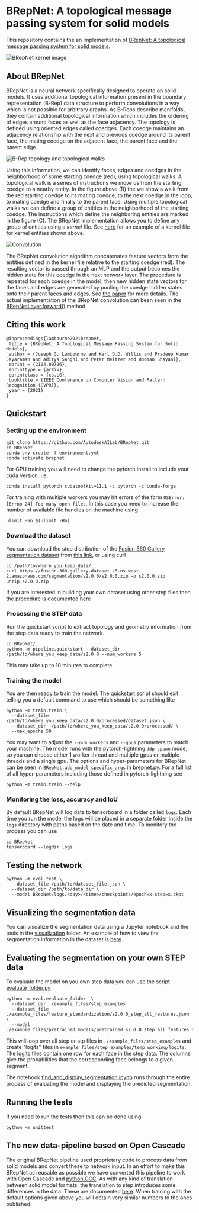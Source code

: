 # BRepNet: A topological message passing system for solid models

This repository contains the an implementation of [BRepNet: A topological message passing system for solid models](https://arxiv.org/pdf/2104.00706.pdf).

![BRepNet kernel image](docs/img/title_slide.jpg)

## About BRepNet
BRepNet is a neural network specifically designed to operate on solid models.  It uses additional topological information present in the boundary representation (B-Rep) data structure to perform convolutions in a way which is not possible for arbitrary graphs.  As B-Reps describe manifolds, they contain additional topological information which includes the ordering of edges around faces as well as the face adjacency.  The topology is defined using oriented edges called coedges.  Each coedge maintains an adjacency relationship with the next and previous coedge around its parent face, the mating coedge on the adjacent face, the parent face and the parent edge.

![B-Rep topology and topological walks](docs/img/BRepTopologicalWalkv02.png)

Using this information, we can identify faces, edges and coedges in the neighborhood of some starting coedge (red), using topological walks.   A topological walk is a series of instructions we move us from the starting coedge to a nearby entity.  In the figure above (B) the we show a walk from the red starting coedge to its mating coedge, to the next coedge in the loop, to mating coedge and finally to the parent face.  Using multiple topological walks we can define a group of entities in the neighborhood of the starting coedge.  The instructions which define the neighboring entities are marked in the figure (C).  The BRepNet implementation allows you to define any group of entities using a _kernel_ file.  See [here](kernels/winged_edge_plus.json) for an example of a kernel file for kernel entities shown above. 

![Convolution](docs/img/multi-layer.png)

The BRepNet convolution algorithm concatenates feature vectors from the entities defined in the kernel file relative to the starting coedge (red).  The resulting vector is passed through an MLP and the output becomes the hidden state for this coedge in the next network layer.  The procedure is repeated for each coedge in the model, then new hidden state vectors for the faces and edges are generated by pooling the coedge hidden states onto their parent faces and edges.  See [the paper](https://arxiv.org/pdf/2104.00706.pdf) for more details.  The actual implementation of the BRepNet convolution can been seen in the [BRepNetLayer.forward()](models/brepnet.py) method.

## Citing this work

```
@inproceedings{lambourne2021brepnet,
 title = {BRepNet: A Topological Message Passing System for Solid Models},
 author = {Joseph G. Lambourne and Karl D.D. Willis and Pradeep Kumar Jayaraman and Aditya Sanghi and Peter Meltzer and Hooman Shayani},
 eprint = {2104.00706},
 eprinttype = {arXiv},
 eprintclass = {cs.LG},
 booktitle = {IEEE Conference on Computer Vision and Pattern Recognition (CVPR)},
 year = {2021}
}
```

## Quickstart
### Setting up the environment

```
git clone https://github.com/AutodeskAILab/BRepNet.git
cd BRepNet
conda env create -f environment.yml
conda activate brepnet
```

For GPU training you will need to change the pytorch install to include your cuda version.  i.e.
```
conda install pytorch cudatoolkit=11.1 -c pytorch -c conda-forge
```

For training with multiple workers you may hit errors of the form `OSError: [Errno 24] Too many open files`.  In this case you need to increase the number of available file handles on the machine using 
```
ulimit -Sn $(ulimit -Hn)
```

### Download the dataset
You can download the step distribution of the [Fusion 360 Gallery segmentation dataset](https://github.com/AutodeskAILab/Fusion360GalleryDataset) from [this link](https://fusion-360-gallery-dataset.s3-us-west-2.amazonaws.com/segmentation/s2.0.0/s2.0.0.zip), or using curl

```
cd /path/to/where_you_keep_data/
curl https://fusion-360-gallery-dataset.s3-us-west-2.amazonaws.com/segmentation/s2.0.0/s2.0.0.zip -o s2.0.0.zip
unzip s2.0.0.zip
```

If you are interested in building your own dataset using other step files then the procedure is documented [here](docs/building_your_own_dataset.md)

### Processing the STEP data
Run the quickstart script to extract topology and geometry information from the step data ready to train the network.
```
cd BRepNet/
python -m pipeline.quickstart --dataset_dir /path/to/where_you_keep_data/s2.0.0 --num_workers 5
```
This may take up to 10 minutes to complete.

### Training the model
You are then ready to train the model.  The quickstart script should exit telling you a default command to use which should be something like
```
python -m train.train \
  --dataset_file /path/to/where_you_keep_data/s2.0.0/processed/dataset.json \
  --dataset_dir  /path/to/where_you_keep_data/s2.0.0/processed/ \
  --max_epochs 50
```

You may want to adjust the `--num_workers` and `--gpus` parameters to match your machine.  The model runs with the pytorch-lightning `ddp-spawn` mode, so you can choose either 1 worker thread and multiple gpus or multiple threads and a single gpu.   The options and hyper-parameters for BRepNet can be seen in `BRepNet.add_model_specific_args` in [brepnet.py](models/brepnet.py).   For a full list of all hyper-parameters including those defined in pytorch-lightning see

```
python -m train.train --help
```

### Monitoring the loss, accuracy and IoU
By default BRepNet will log data to tensorboard in a folder called `logs`.   Each time you run the model the logs will be placed in a separate folder inside the `logs` directory with paths based on the date and time. To monitory the process you can use
```
cd BRepNet
tensorboard --logdir logs
```

## Testing the network

```
python -m eval.test \
  --dataset_file /path/to/dataset_file.json \
  --dataset_dir /path/to/data_dir \
  --model BRepNet/logs/<day>/<time>/checkpoints/epoch=x-step=x.ckpt
```

## Visualizing the segmentation data
You can visualize the segmentation data using a Jupyter notebook and the tools in the [visualization](visualization) folder. An example of how to view the segmentation information in the dataset is [here](notebooks/step_viewer_example.ipynb).

## Evaluating the segmentation on your own STEP data
To evaluate the model on you own step data you can use the script [evaluate_folder.py](eval/evaluate_folder.py)

```
python -m eval.evaluate_folder  \
  --dataset_dir ./example_files/step_examples
  --dataset_file ./example_files/feature_standardization/s2.0.0_step_all_features.json \
  --model ./example_files/pretrained_models/pretrained_s2.0.0_step_all_features_0519_073100.ckpt
```
This will loop over all step or stp files in `./example_files/step_examples` and create  "logits" files in `example_files/step_examples/temp_working/logits`.  The logits files contain one row for each face in the step data.  The columns give the probabilities that the corresponding face belongs to a given segment.

The notebook [find_and_display_segmentation.ipynb](notebooks/find_and_display_segmentation.ipynb) runs through the entire process of evaluating the model and displaying the predicted segmentation.

## Running the tests
If you need to run the tests then this can be done using 

```
python -m unittest
```

## The new data-pipeline based on Open Cascade
The original BRepNet pipeline used proprietary code to process data from solid models and convert these to network input.  In an effort to make this BRepNet as reusable as possible we have converted this pipeline to work with Open Cascade and [python OCC](https://github.com/tpaviot/pythonocc-core).  As with any kind of translation between solid model formats, the translation to step introduces some differences in the data.  These are documented [here](docs/differences_in_open_cascade_pipeline.md).  When training with the default options given above you will obtain very similar numbers to the ones published.

